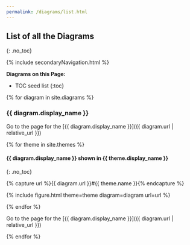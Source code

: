 ```yaml
---
permalink: /diagrams/list.html
---
```

## List of all the Diagrams
{: .no_toc}

{% include secondaryNavigation.html %}

**Diagrams on this Page:**

* TOC seed list
{:toc}

{% for diagram in site.diagrams %}

### {{ diagram.display_name }}

Go to the page for the [{{ diagram.display_name }}]({{ diagram.url | relative_url }})

{% for theme in site.themes %}

#### {{ diagram.display_name }} shown in {{ theme.display_name }}
{: .no_toc}

{% capture url %}{{ diagram.url }}#{{ theme.name }}{% endcapture %}

{% include figure.html theme=theme diagram=diagram url=url %}

{% endfor %}

Go to the page for the [{{ diagram.display_name }}]({{ diagram.url | relative_url }})

{% endfor %}

